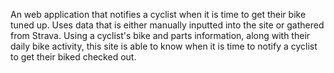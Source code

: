 An web application that notifies a cyclist when it is time to get their bike tuned up. Uses data that is either manually inputted into the site or gathered from Strava. Using a cyclist's bike and parts information, along with their daily bike activity, this site is able to know when it is time to notify a cyclist to get their biked checked out.
